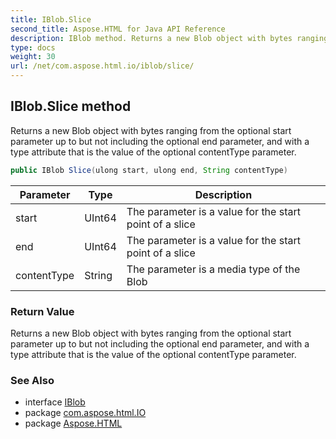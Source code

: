 ```yaml
---
title: IBlob.Slice
second_title: Aspose.HTML for Java API Reference
description: IBlob method. Returns a new Blob object with bytes ranging from the optional start parameter up to but not including the optional end parameter and with a type attribute that is the value of the optional contentType parameter
type: docs
weight: 30
url: /net/com.aspose.html.io/iblob/slice/
---
```

## IBlob.Slice method

Returns a new Blob object with bytes ranging from the optional start parameter up to but not including the optional end parameter, and with a type attribute that is the value of the optional contentType parameter.

```java
public IBlob Slice(ulong start, ulong end, String contentType)
```

| Parameter | Type | Description |
| --- | --- | --- |
| start | UInt64 | The parameter is a value for the start point of a slice |
| end | UInt64 | The parameter is a value for the start point of a slice |
| contentType | String | The parameter is a media type of the Blob |

### Return Value

Returns a new Blob object with bytes ranging from the optional start parameter up to but not including the optional end parameter, and with a type attribute that is the value of the optional contentType parameter.

### See Also

* interface [IBlob](../)
* package [com.aspose.html.IO](../../iblob/)
* package [Aspose.HTML](../../../)
